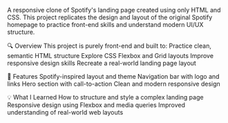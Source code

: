 A responsive clone of Spotify's landing page created using only HTML and CSS. 
This project replicates the design and layout of the original Spotify homepage to practice front-end skills and understand modern UI/UX structure.

🔍 Overview
This project is purely front-end and built to:
   Practice clean, semantic HTML structure
   Explore CSS Flexbox and Grid layouts
   Improve responsive design skills
   Recreate a real-world landing page layout

🔧 Features
   Spotify-inspired layout and theme
   Navigation bar with logo and links
   Hero section with call-to-action
   Clean and modern responsive design


💡 What I Learned
    How to structure and style a complex landing page
    Responsive design using Flexbox and media queries
    Improved understanding of real-world web layouts

